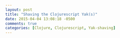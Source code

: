 ```yaml
---
layout: post
title: "Shaving the Clojurescript Yak(s)"
date: 2015-04-04 13:08:18 -0500
comments: true
categories: [Clojure, Clojurescript, Yak-shaving]
---
```


<!--more-->
